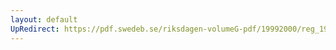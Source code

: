 ```yaml
---
layout: default
UpRedirect: https://pdf.swedeb.se/riksdagen-volumeG-pdf/19992000/reg_19992000/reg_19992000_0124.pdf
---
```

